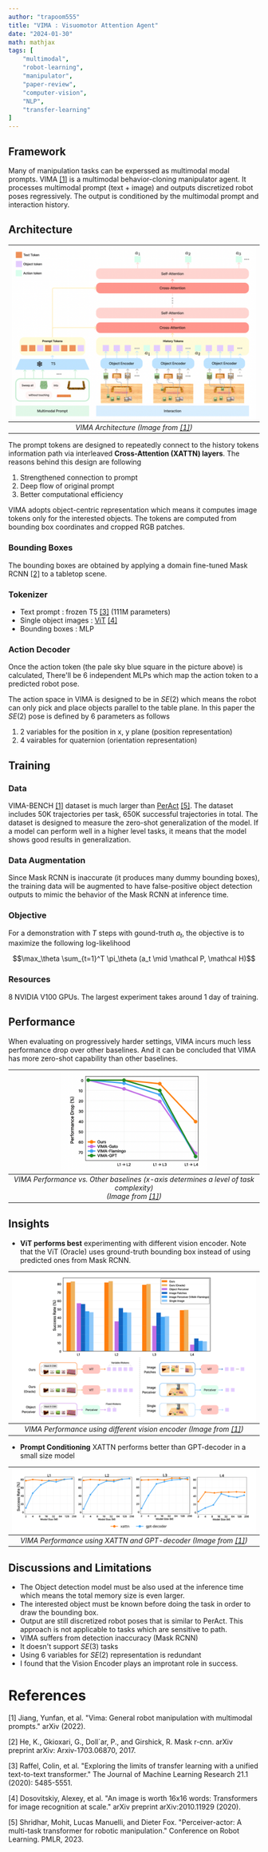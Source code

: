 ```yaml
---
author: "trapoom555"
title: "VIMA : Visuomotor Attention Agent"
date: "2024-01-30"
math: mathjax
tags: [
    "multimodal",
    "robot-learning",
    "manipulator",
    "paper-review",
    "computer-vision",
    "NLP",
    "transfer-learning"
]
---
```


## Framework

Many of manipulation tasks can be experssed as multimodal modal prompts. VIMA [[1]](#1) is a multimodal behavior-cloning manipulator agent. It processes multimodal prompt (text + image) and outputs discretized robot poses regressively. The output is conditioned by the multimodal prompt and interaction history.

## Architecture

| <img src="https://github.com/trapoom555/trapoom555-blog/blob/main/static/images/VIMA/architecture.png?raw=true" style= "display: block; margin-left: auto; margin-right: auto; width: 100%;"/>|
|:--:| 
| *VIMA Architecture (Image from [[1]](#1))* |

The prompt tokens are designed to repeatedly connect to the history tokens information path via interleaved **Cross-Attention (XATTN) layers**. The reasons behind this design are following
1. Strengthened connection to prompt
2. Deep flow of original prompt
3. Better computational efficiency


VIMA adopts object-centric representation which means it computes image tokens only for the interested objects. The tokens are computed from bounding box coordinates and cropped RGB patches.

### Bounding Boxes

The bounding boxes are obtained by applying a domain fine-tuned Mask RCNN [[2]](#2) to a tabletop scene.

### Tokenizer

- Text prompt : frozen T5 [[3]](#3) (111M parameters)
- Single object images : [ViT](https://trapoom555.github.io/trapoom555-blog/posts/vit/) [[4]](#4)
- Bounding boxes : MLP

### Action Decoder

Once the action token (the pale sky blue square in the picture above) is calculated, There'll be 6 independent MLPs which map the action token to a predicted robot pose.

The action space in VIMA is designed to be in $SE(2)$ which means the robot can only pick and place objects parallel to the table plane. In this paper the $SE(2)$ pose is defined by 6 parameters as follows

1. 2 variables for the position in x, y plane (position representation)
2. 4 vairables for quaternion (orientation representation)

## Training

### Data

VIMA-BENCH [[1]](#1) dataset is much larger than [PerAct](https://trapoom555.github.io/trapoom555-blog/posts/peract/) [[5]](#5). The dataset includes 50K trajectories per task, 650K successful trajectories in total. The dataset is designed to measure the zero-shot generalization of the model. If a model can perform well in a higher level tasks, it means that the model shows good results in generalization.

### Data Augmentation

Since Mask RCNN is inaccurate (it produces many dummy bounding boxes), the training data will be augmented to have false-positive object detection outputs to mimic the behavior of the Mask RCNN at inference time.

### Objective

For a demonstration with $T$ steps with gound-truth $a_t$, the objective is to maximize the following log-likelihood

$$\max_\theta \sum_{t=1}^T \pi_\theta (a_t \mid \mathcal P, \mathcal H)$$


### Resources

8 NVIDIA V100 GPUs. The largest experiment takes around 1 day of training.

## Performance

When evaluating on progressively harder settings, VIMA incurs much less performance drop over other baselines. And it can be concluded that VIMA has more zero-shot capability than other baselines.

| <img src="https://github.com/trapoom555/trapoom555-blog/blob/main/static/images/VIMA/performance.png?raw=true" style= "display: block; margin-left: auto; margin-right: auto; width: 60%;"/>|
|:--:| 
| *VIMA Performance vs. Other baselines (x-axis determines a level of task complexity) <br> (Image from [[1]](#1))* |

## Insights

- **ViT performs best** experimenting with different vision encoder. Note that the ViT (Oracle) uses ground-truth bounding box instead of using predicted ones from Mask RCNN.

| <img src="https://github.com/trapoom555/trapoom555-blog/blob/main/static/images/VIMA/performance_vision_encoder.png?raw=true" style= "display: block; margin-left: auto; margin-right: auto; width: 100%;"/>|
|:--:| 
| *VIMA Performance using different vision encoder (Image from [[1]](#1))* |

- **Prompt Conditioning** XATTN performs better than GPT-decoder in a small size model


| <img src="https://github.com/trapoom555/trapoom555-blog/blob/main/static/images/VIMA/performance_prompt_conditioning.png?raw=true" style= "display: block; margin-left: auto; margin-right: auto; width: 100%;"/>|
|:--:| 
| *VIMA Performance using XATTN and GPT-decoder (Image from [[1]](#1))* |

## Discussions and Limitations

- The Object detection model must be also used at the inference time which means the total memory size is even larger.
- The interested object must be known before doing the task in order to draw the bounding box.
- Output are still discretized robot poses that is similar to PerAct. This approach is not applicable to tasks which are sensitive to path.
- VIMA suffers from detection inaccuracy (Mask RCNN)
- It doesn't support $SE(3)$ tasks
- Using 6 variables for $SE(2)$ representation is redundant
- I found that the Vision Encoder plays an improtant role in success.

# References
<a id="1">[1]</a> 
Jiang, Yunfan, et al. "Vima: General robot manipulation with multimodal prompts." arXiv (2022).

<a id="2">[2]</a> 
He, K., Gkioxari, G., Doll´ar, P., and Girshick, R. Mask r-cnn. arXiv preprint arXiv: Arxiv-1703.06870, 2017.

<a id="3">[3]</a> 
Raffel, Colin, et al. "Exploring the limits of transfer learning with a unified text-to-text transformer." The Journal of Machine Learning Research 21.1 (2020): 5485-5551.

<a id="4">[4]</a> 
Dosovitskiy, Alexey, et al. "An image is worth 16x16 words: Transformers for image recognition at scale." arXiv preprint arXiv:2010.11929 (2020).

<a id="5">[5]</a> 
Shridhar, Mohit, Lucas Manuelli, and Dieter Fox. "Perceiver-actor: A multi-task transformer for robotic manipulation." Conference on Robot Learning. PMLR, 2023.
